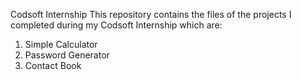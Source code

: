 Codsoft Internship
This repository contains the files of the projects I completed during my Codsoft Internship which are:
1. Simple Calculator
2. Password Generator
3. Contact Book
